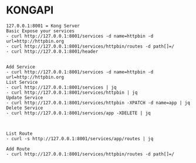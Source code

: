 # KONGAPI

	127.0.0.1:8001 = Kong Server
	Basic Expose your services
	- curl http://127.0.0.1:8001/services -d name=httpbin -d url=http://httpbin.org
	- curl http://127.0.0.1:8001/services/httpbin/routes -d path[]=/
	- curl http://127.0.0.1:8001/header
	
	
	Add Service
	- curl http://127.0.0.1:8001/services -d name=httpbin -d url=http://httpbin.org
	List Service
	- curl http://127.0.0.1:8001/services | jq
	- curl http://127.0.0.1:8001/services/httpbin | jq
	Update Service
	- curl http://127.0.0.1:8001/services/httpbin -XPATCH -d name=app | jq
	Delete Service
	- curl http://127.0.0.1:8001/services/app -XDELETE | jq
	
	
	
	List Route
	- curl -s http://127.0.0.1:8001/services/app/routes | jq 
	
	Add Route
	- curl http://127.0.0.1:8001/services/httpbin/routes -d path[]=/
